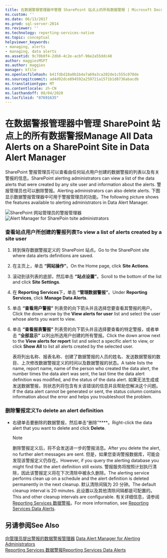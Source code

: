 ```yaml
---
title: 在数据警报管理器中管理 SharePoint 站点上的所有数据警报 | Microsoft Docs
ms.custom: ''
ms.date: 06/13/2017
ms.prod: sql-server-2014
ms.reviewer: ''
ms.technology: reporting-services-native
ms.topic: conceptual
helpviewer_keywords:
- managing, alerts
- managing, data alerts
ms.assetid: 9c70b0f4-2db8-4c2e-acbf-96e2a55ddc48
author: maggiesMSFT
ms.author: maggies
manager: kfile
ms.openlocfilehash: b41fdbd18a0b1b4a7a69a3ca202de1c555c070de
ms.sourcegitcommit: ad4d92dce894592a259721a1571b1d8736abacdb
ms.translationtype: MT
ms.contentlocale: zh-CN
ms.lasthandoff: 08/04/2020
ms.locfileid: "87691635"
---
```

# <a name="manage-all-data-alerts-on-a-sharepoint-site-in-data-alert-manager"></a><span data-ttu-id="a9f64-102">在数据警报管理器中管理 SharePoint 站点上的所有数据警报</span><span class="sxs-lookup"><span data-stu-id="a9f64-102">Manage All Data Alerts on a SharePoint Site in Data Alert Manager</span></span>
  <span data-ttu-id="a9f64-103">SharePoint 警报管理员可以查看由任何站点用户创建的数据警报的列表以及有关警报的信息。</span><span class="sxs-lookup"><span data-stu-id="a9f64-103">SharePoint alerting administrators can view a list of the data alerts that were created by any site user and information about the alerts.</span></span> <span data-ttu-id="a9f64-104">警报管理员也可以删除警报。</span><span class="sxs-lookup"><span data-stu-id="a9f64-104">Alerting administrators can also delete alerts.</span></span> <span data-ttu-id="a9f64-105">下图显示数据警报管理器中可用于警报管理员的功能。</span><span class="sxs-lookup"><span data-stu-id="a9f64-105">The following picture shows the features available to alerting administrators in Data Alert Manager.</span></span>  
  
 <span data-ttu-id="a9f64-106">![SharePoint 网站管理员的警报管理器](media/rs-alertmanagersite.gif "SharePoint 网站管理员的警报管理器")</span><span class="sxs-lookup"><span data-stu-id="a9f64-106">![Alert Manager for SharePoin tsite administrators](media/rs-alertmanagersite.gif "Alert Manager for SharePoin tsite administrators")</span></span>  
  
### <a name="to-view-a-list-of-alerts-created-by-a-site-user"></a><span data-ttu-id="a9f64-107">查看站点用户所创建的警报列表</span><span class="sxs-lookup"><span data-stu-id="a9f64-107">To view a list of alerts created by a site user</span></span>  
  
1.  <span data-ttu-id="a9f64-108">转到保存数据警报定义的 SharePoint 站点。</span><span class="sxs-lookup"><span data-stu-id="a9f64-108">Go to the SharePoint site where data alerts definitions are saved.</span></span>  
  
2.  <span data-ttu-id="a9f64-109">在主页上，单击 **“网站操作”**。</span><span class="sxs-lookup"><span data-stu-id="a9f64-109">On the Home page, click **Site Actions**.</span></span>  
  
3.  <span data-ttu-id="a9f64-110">滚动到该列表的底部，然后单击 **“站点设置”**。</span><span class="sxs-lookup"><span data-stu-id="a9f64-110">Scroll to the bottom of the list and click **Site Settings**.</span></span>  
  
4.  <span data-ttu-id="a9f64-111">在 **Reporting Services**下，单击 **“管理数据警报”**。</span><span class="sxs-lookup"><span data-stu-id="a9f64-111">Under **Reporting Services**, click **Manage Data Alerts**.</span></span>  
  
5.  <span data-ttu-id="a9f64-112">单击 **“查看用户警报”** 列表旁的向下箭头并且选择您要查看其警报的用户。</span><span class="sxs-lookup"><span data-stu-id="a9f64-112">Click the down arrow by the **View alerts for user** list and select the user whose alerts you want to view.</span></span>  
  
6.  <span data-ttu-id="a9f64-113">单击 **“查看报表警报”** 列表旁的向下箭头并且选择要查看的特定警报，或者单击 **“全部显示”** 以列出所选用户创建的所有警报。</span><span class="sxs-lookup"><span data-stu-id="a9f64-113">Click the down arrow next to the **View alerts for report** list and select a specific alert to view, or click **Show All** to list all alerts created by the selected user.</span></span>  
  
     <span data-ttu-id="a9f64-114">表将列出名称、报表名称、创建了数据警报的人员的姓名、发送数据警报的数目、上次修改数据警报定义的时间以及数据警报的状态。</span><span class="sxs-lookup"><span data-stu-id="a9f64-114">A table lists the name, report name, name of the person who created the data alert, the number times the data alert was sent, the last time the data alert definition was modified, and the status of the data alert.</span></span> <span data-ttu-id="a9f64-115">如果无法生成或发送数据警报，则状态列将包含有关该错误的信息并且帮助您解决这个问题。</span><span class="sxs-lookup"><span data-stu-id="a9f64-115">If the data alert cannot be generated or sent, the status column contains information about the error and helps you troubleshoot the problem.</span></span>  
  
### <a name="to-delete-an-alert-definition"></a><span data-ttu-id="a9f64-116">删除警报定义</span><span class="sxs-lookup"><span data-stu-id="a9f64-116">To delete an alert definition</span></span>  
  
-   <span data-ttu-id="a9f64-117">右键单击要删除的数据警报，然后单击“删除”\*\*\*\*。</span><span class="sxs-lookup"><span data-stu-id="a9f64-117">Right-click the data alert that you want to delete and click **Delete**.</span></span>  
  
    > [!NOTE]  
    >  <span data-ttu-id="a9f64-118">删除警报定义后，将不会发送进一步的警报消息。</span><span class="sxs-lookup"><span data-stu-id="a9f64-118">After you delete the alert, no further alert messages are sent.</span></span> <span data-ttu-id="a9f64-119">但是，如果您查询警报数据库，可能会发现该警报定义仍存在。</span><span class="sxs-lookup"><span data-stu-id="a9f64-119">However, if you query the alerting database you might find that the alert definition still exists.</span></span> <span data-ttu-id="a9f64-120">警报服务将按照计划执行清除，因此该警报定义将在下次清除中被永久删除。</span><span class="sxs-lookup"><span data-stu-id="a9f64-120">The alerting service performs clean up on a schedule and the alert definition is deleted permanently in the next cleanup.</span></span> <span data-ttu-id="a9f64-121">默认清除间隔为 20 分钟。</span><span class="sxs-lookup"><span data-stu-id="a9f64-121">The default cleanup interval is 20 minutes.</span></span> <span data-ttu-id="a9f64-122">此设置以及其他清除间隔都是可配置的。</span><span class="sxs-lookup"><span data-stu-id="a9f64-122">This and other cleanup intervals are configurable.</span></span> <span data-ttu-id="a9f64-123">有关详细信息，请参阅 [Reporting Services 数据警报](../ssms/agent/alerts.md)。</span><span class="sxs-lookup"><span data-stu-id="a9f64-123">For more information, see [Reporting Services Data Alerts](../ssms/agent/alerts.md).</span></span>  
  
## <a name="see-also"></a><span data-ttu-id="a9f64-124">另请参阅</span><span class="sxs-lookup"><span data-stu-id="a9f64-124">See Also</span></span>  
 <span data-ttu-id="a9f64-125">[向管理员提出警报的数据警报管理器](../../2014/reporting-services/data-alert-manager-for-alerting-administrators.md) </span><span class="sxs-lookup"><span data-stu-id="a9f64-125">[Data Alert Manager for Alerting Administrators](../../2014/reporting-services/data-alert-manager-for-alerting-administrators.md) </span></span>  
 [<span data-ttu-id="a9f64-126">Reporting Services 数据警报</span><span class="sxs-lookup"><span data-stu-id="a9f64-126">Reporting Services Data Alerts</span></span>](../ssms/agent/alerts.md)  
  
  

